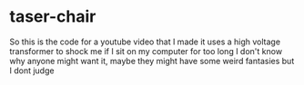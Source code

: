 # taser-chair
So this is the code for a youtube video that I made
it uses a high voltage transformer to shock me if I sit on my computer for too long
I don't know why anyone might want it, maybe they might have some weird fantasies but I dont judge
